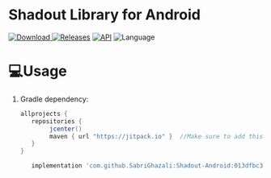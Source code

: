 # Shadout Library for Android

[![Download](0) ](0) 
[![Releases](v1.0.0)](v1.0.0)
[![API](15)](https://android-arsenal.com/api?level=15)
![Language](https://img.shields.io/badge/language-Kotlin-orange.svg)




# 💻Usage


1. Gradle dependency:

	```groovy
	allprojects {
	   repositories {
	      	jcenter()
           	maven { url "https://jitpack.io" }  //Make sure to add this in your project for uCrop
	   }
	}
	```

    ```groovy
       implementation 'com.github.SabriGhazali:Shadout-Android:013dfbc366'

    
 